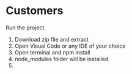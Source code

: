 # Customers
Run the project.
1. Download zip file and extract
2. Open Visual Code or any IDE of your choice
3. Open terminal and npm install
4. node_modules folder will be installed
5. 

